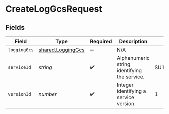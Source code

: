 # CreateLogGcsRequest


## Fields

| Field                                                  | Type                                                   | Required                                               | Description                                            | Example                                                |
| ------------------------------------------------------ | ------------------------------------------------------ | ------------------------------------------------------ | ------------------------------------------------------ | ------------------------------------------------------ |
| `loggingGcs`                                           | [shared.LoggingGcs](../../models/shared/logginggcs.md) | :heavy_minus_sign:                                     | N/A                                                    |                                                        |
| `serviceId`                                            | *string*                                               | :heavy_check_mark:                                     | Alphanumeric string identifying the service.           | SU1Z0isxPaozGVKXdv0eY                                  |
| `versionId`                                            | *number*                                               | :heavy_check_mark:                                     | Integer identifying a service version.                 | 1                                                      |